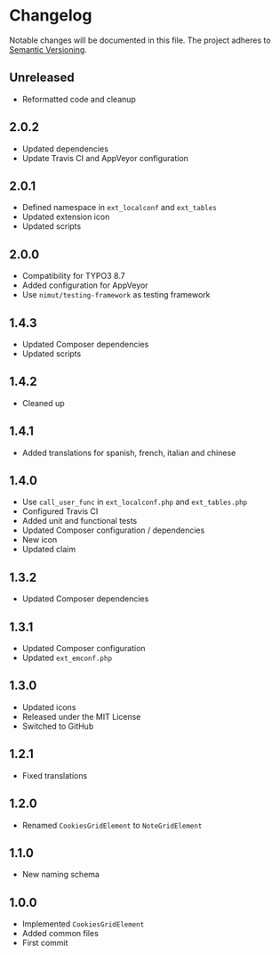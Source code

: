 Changelog
=========

Notable changes will be documented in this file. The project adheres to [Semantic Versioning].

Unreleased
----------

* Reformatted code and cleanup

2.0.2
-----

* Updated dependencies
* Update Travis CI and AppVeyor configuration

2.0.1
-----

* Defined namespace in `ext_localconf` and `ext_tables`
* Updated extension icon
* Updated scripts

2.0.0
-----

* Compatibility for TYPO3 8.7
* Added configuration for AppVeyor
* Use `nimut/testing-framework` as testing framework

1.4.3
-----

* Updated Composer dependencies
* Updated scripts

1.4.2
-----

* Cleaned up

1.4.1
-----

* Added translations for spanish, french, italian and chinese

1.4.0
-----

* Use `call_user_func` in `ext_localconf.php` and `ext_tables.php`
* Configured Travis CI
* Added unit and functional tests
* Updated Composer configuration / dependencies
* New icon
* Updated claim

1.3.2
-----

* Updated Composer dependencies

1.3.1
-----

* Updated Composer configuration
* Updated `ext_emconf.php`

1.3.0
-----

* Updated icons
* Released under the MIT License
* Switched to GitHub

1.2.1
-----

* Fixed translations

1.2.0
-----

* Renamed `CookiesGridElement` to `NoteGridElement`

1.1.0
-----

* New naming schema

1.0.0
-----

* Implemented `CookiesGridElement`
* Added common files
* First commit

[Semantic Versioning]: http://semver.org "Semantic Versioning"